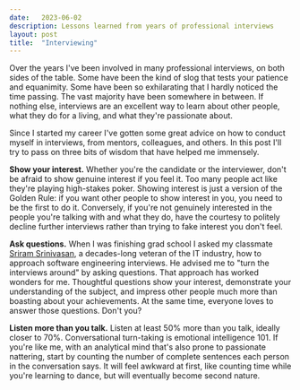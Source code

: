 ```yaml
---
date:   2023-06-02
description: Lessons learned from years of professional interviews
layout: post
title:  "Interviewing"
---
```


Over the years I've been involved in many professional interviews, on both sides of the table. Some have been the kind of slog that tests your patience and equanimity. Some have been so exhilarating that I hardly noticed the time passing. The vast majority have been somewhere in between. If nothing else, interviews are an excellent way to learn about other people, what they do for a living, and what they're passionate about.

Since I started my career I've gotten some great advice on how to conduct myself in interviews, from mentors, colleagues, and others. In this post I'll try to pass on three bits of wisdom that have helped me immensely.

**Show your interest.** Whether you're the candidate or the interviewer, don't be afraid to show genuine interest if you feel it. Too many people act like they're playing high-stakes poker. Showing interest is just a version of the Golden Rule: if you want other people to show interest in you, you need to be the first to do it. Conversely, if you're not genuinely interested in the people you're talking with and what they do, have the courtesy to politely decline further interviews rather than trying to fake interest you don't feel.

**Ask questions.** When I was finishing grad school I asked my classmate [Sriram Srinivasan](http://www.malhar.net/sriram/), a decades-long veteran of the IT industry, how to approach software engineering interviews. He advised me to "turn the interviews around" by asking questions. That approach has worked wonders for me. Thoughtful questions show your interest, demonstrate your understanding of the subject, and impress other people much more than boasting about your achievements. At the same time, everyone loves to answer those questions. Don't you?

**Listen more than you talk.** Listen at least 50% more than you talk, ideally closer to 70%. Conversational turn-taking is emotional intelligence 101. If you're like me, with an analytical mind that's also prone to passionate nattering, start by counting the number of complete sentences each person in the conversation says. It will feel awkward at first, like counting time while you're learning to dance, but will eventually become second nature.
